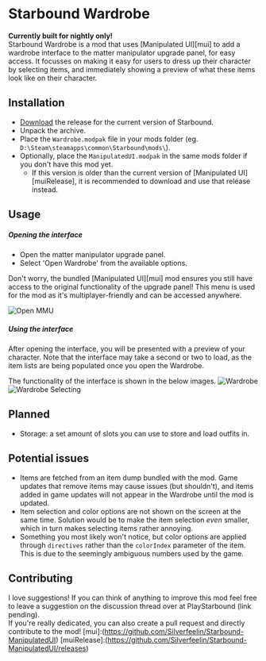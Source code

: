 # Starbound Wardrobe
**Currently built for nightly only!**  
Starbound Wardrobe is a mod that uses [Manipulated UI][mui] to add a wardrobe interface to the matter manipulator upgrade panel, for easy access. It focusses on making it easy for users to dress up their character by selecting items, and immediately showing a preview of what these items look like on their character.

## Installation
* [Download](https://github.com/Silverfeelin/Starbound-Wardrobe/releases) the release for the current version of Starbound.
* Unpack the archive.
* Place the `Wardrobe.modpak` file in your mods folder (eg. `D:\Steam\steamapps\common\Starbound\mods\`).
* Optionally, place the `ManipulatedUI.modpak` in the same mods folder if you don't have this mod yet.
  * If this version is older than the current version of [Manipulated UI][muiRelease], it is recommended to download and use that release instead.

## Usage
##### Opening the interface
* Open the matter manipulator upgrade panel.
* Select 'Open Wardrobe' from the available options.

Don't worry, the bundled [Manipulated UI][mui] mod ensures you still have access to the original functionality of the upgrade panel! This menu is used for the mod as it's multiplayer-friendly and can be accessed anywhere.

![Open MMU](https://raw.githubusercontent.com/Silverfeelin/Starbound-Wardrobe/master/readme/openInterface.png "Open the matter manipulator upgrade panel")

##### Using the interface
After opening the interface, you will be presented with a preview of your character. Note that the interface may take a second or two to load, as the item lists are being populated once you open the Wardrobe.

The functionality of the interface is shown in the below images.
![Wardrobe](https://raw.githubusercontent.com/Silverfeelin/Starbound-Wardrobe/master/readme/wardrobe.png "Wardrobe interface")
![Wardrobe Selecting](https://raw.githubusercontent.com/Silverfeelin/Starbound-Wardrobe/master/readme/wardrobeSelecting.png "Selecting items")

## Planned
* Storage: a set amount of slots you can use to store and load outfits in.

## Potential issues
* Items are fetched from an item dump bundled with the mod. Game updates that remove items may cause issues (but shouldn't), and items added in game updates will not appear in the Wardrobe until the mod is updated.
* Item selection and color options are not shown on the screen at the same time. Solution would be to make the item selection *even* smaller, which in turn makes selecting items rather annoying.
* Something you most likely won't notice, but color options are applied through `directives` rather than the `colorIndex` parameter of the item. This is due to the seemingly ambiguous numbers used by the game.

## Contributing
I love suggestions! If you can think of anything to improve this mod feel free to leave a suggestion on the discussion thread over at PlayStarbound (link pending).  
If you're really dedicated, you can also create a pull request and directly contribute to the mod!
[mui]:(https://github.com/Silverfeelin/Starbound-ManipulatedUI)
[muiRelease]:(https://github.com/Silverfeelin/Starbound-ManipulatedUI/releases)
